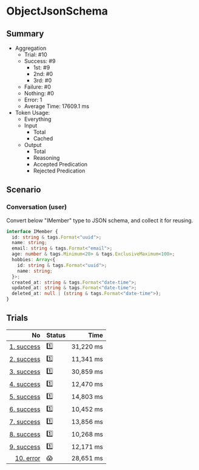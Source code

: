 # ObjectJsonSchema
## Summary
  - Aggregation
    - Trial: #10
    - Success: #9
      - 1st: #9
      - 2nd: #0
      - 3rd: #0
    - Failure: #0
    - Nothing: #0
    - Error: 1
    - Average Time: 17609.1 ms
  - Token Usage:
    - Everything
    - Input
      - Total
      - Cached
    - Output
      - Total
      - Reasoning
      - Accepted Predication
      - Rejected Predication

## Scenario
### Conversation (user)
Convert below "IMember" type to JSON schema, and collect it for reusing.

```ts
interface IMember {
  id: string & tags.Format<"uuid">;
  name: string;
  email: string & tags.Format<"email">;
  age: number & tags.Minimum<20> & tags.ExclusiveMaximum<100>;
  hobbies: Array<{
    id: string & tags.Format<"uuid">;
    name: string;
  }>;
  created_at: string & tags.Format<"date-time">;
  updated_at: string & tags.Format<"date-time">;
  deleted_at: null | (string & tags.Format<"date-time">);
}
```

## Trials
No | Status | Time
---:|:-------|------:
[1. success](./trials/1.success.json) | 1️⃣ | 31,220 ms
[2. success](./trials/2.success.json) | 1️⃣ | 11,341 ms
[3. success](./trials/3.success.json) | 1️⃣ | 30,859 ms
[4. success](./trials/4.success.json) | 1️⃣ | 12,470 ms
[5. success](./trials/5.success.json) | 1️⃣ | 14,803 ms
[6. success](./trials/6.success.json) | 1️⃣ | 10,452 ms
[7. success](./trials/7.success.json) | 1️⃣ | 13,856 ms
[8. success](./trials/8.success.json) | 1️⃣ | 10,268 ms
[9. success](./trials/9.success.json) | 1️⃣ | 12,171 ms
[10. error](./trials/10.error.json) | 😱 | 28,651 ms